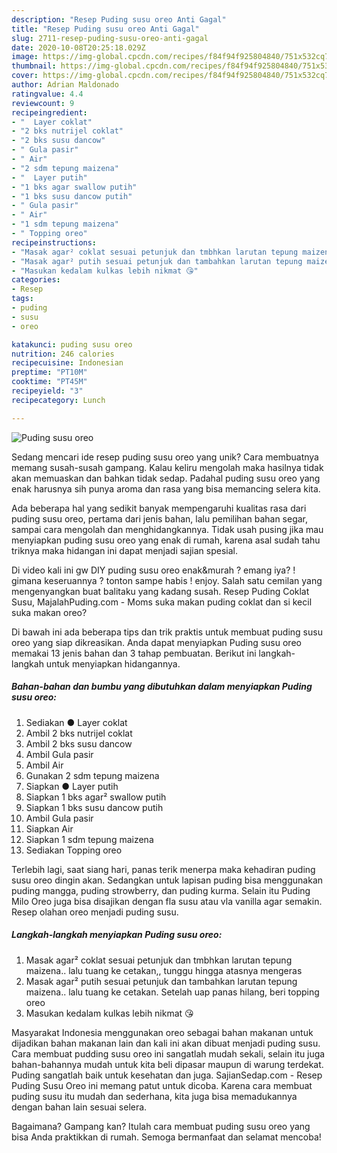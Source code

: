 ```yaml
---
description: "Resep Puding susu oreo Anti Gagal"
title: "Resep Puding susu oreo Anti Gagal"
slug: 2711-resep-puding-susu-oreo-anti-gagal
date: 2020-10-08T20:25:18.029Z
image: https://img-global.cpcdn.com/recipes/f84f94f925804840/751x532cq70/puding-susu-oreo-foto-resep-utama.jpg
thumbnail: https://img-global.cpcdn.com/recipes/f84f94f925804840/751x532cq70/puding-susu-oreo-foto-resep-utama.jpg
cover: https://img-global.cpcdn.com/recipes/f84f94f925804840/751x532cq70/puding-susu-oreo-foto-resep-utama.jpg
author: Adrian Maldonado
ratingvalue: 4.4
reviewcount: 9
recipeingredient:
- "  Layer coklat"
- "2 bks nutrijel coklat"
- "2 bks susu dancow"
- " Gula pasir"
- " Air"
- "2 sdm tepung maizena"
- "  Layer putih"
- "1 bks agar swallow putih"
- "1 bks susu dancow putih"
- " Gula pasir"
- " Air"
- "1 sdm tepung maizena"
- " Topping oreo"
recipeinstructions:
- "Masak agar² coklat sesuai petunjuk dan tmbhkan larutan tepung maizena.. lalu tuang ke cetakan,, tunggu hingga atasnya mengeras"
- "Masak agar² putih sesuai petunjuk dan tambahkan larutan tepung maizena.. lalu tuang ke cetakan. Setelah uap panas hilang, beri topping oreo"
- "Masukan kedalam kulkas lebih nikmat 😘"
categories:
- Resep
tags:
- puding
- susu
- oreo

katakunci: puding susu oreo 
nutrition: 246 calories
recipecuisine: Indonesian
preptime: "PT10M"
cooktime: "PT45M"
recipeyield: "3"
recipecategory: Lunch

---
```



![Puding susu oreo](https://img-global.cpcdn.com/recipes/f84f94f925804840/751x532cq70/puding-susu-oreo-foto-resep-utama.jpg)

Sedang mencari ide resep puding susu oreo yang unik? Cara membuatnya memang susah-susah gampang. Kalau keliru mengolah maka hasilnya tidak akan memuaskan dan bahkan tidak sedap. Padahal puding susu oreo yang enak harusnya sih punya aroma dan rasa yang bisa memancing selera kita.

Ada beberapa hal yang sedikit banyak mempengaruhi kualitas rasa dari puding susu oreo, pertama dari jenis bahan, lalu pemilihan bahan segar, sampai cara mengolah dan menghidangkannya. Tidak usah pusing jika mau menyiapkan puding susu oreo yang enak di rumah, karena asal sudah tahu triknya maka hidangan ini dapat menjadi sajian spesial.

Di video kali ini gw DIY puding susu oreo enak&amp;murah ? emang iya? ! gimana keseruannya ? tonton sampe habis ! enjoy. Salah satu cemilan yang mengenyangkan buat balitaku yang kadang susah. Resep Puding Coklat Susu, MajalahPuding.com - Moms suka makan puding coklat dan si kecil suka makan oreo?


Di bawah ini ada beberapa tips dan trik praktis untuk membuat puding susu oreo yang siap dikreasikan. Anda dapat menyiapkan Puding susu oreo memakai 13 jenis bahan dan 3 tahap pembuatan. Berikut ini langkah-langkah untuk menyiapkan hidangannya.

<!--inarticleads1-->

##### Bahan-bahan dan bumbu yang dibutuhkan dalam menyiapkan Puding susu oreo:

1. Sediakan  ● Layer coklat
1. Ambil 2 bks nutrijel coklat
1. Ambil 2 bks susu dancow
1. Ambil  Gula pasir
1. Ambil  Air
1. Gunakan 2 sdm tepung maizena
1. Siapkan  ● Layer putih
1. Siapkan 1 bks agar² swallow putih
1. Siapkan 1 bks susu dancow putih
1. Ambil  Gula pasir
1. Siapkan  Air
1. Siapkan 1 sdm tepung maizena
1. Sediakan  Topping oreo


Terlebih lagi, saat siang hari, panas terik menerpa maka kehadiran puding susu oreo dingin akan. Sedangkan untuk lapisan puding bisa menggunakan puding mangga, puding strowberry, dan puding kurma. Selain itu Puding Milo Oreo juga bisa disajikan dengan fla susu atau vla vanilla agar semakin. Resep olahan oreo menjadi puding susu. 

<!--inarticleads2-->

##### Langkah-langkah menyiapkan Puding susu oreo:

1. Masak agar² coklat sesuai petunjuk dan tmbhkan larutan tepung maizena.. lalu tuang ke cetakan,, tunggu hingga atasnya mengeras
1. Masak agar² putih sesuai petunjuk dan tambahkan larutan tepung maizena.. lalu tuang ke cetakan. Setelah uap panas hilang, beri topping oreo
1. Masukan kedalam kulkas lebih nikmat 😘


Masyarakat Indonesia menggunakan oreo sebagai bahan makanan untuk dijadikan bahan makanan lain dan kali ini akan dibuat menjadi puding susu. Cara membuat pudding susu oreo ini sangatlah mudah sekali, selain itu juga bahan-bahannya mudah untuk kita beli dipasar maupun di warung terdekat. Puding sangatlah baik untuk kesehatan dan juga. SajianSedap.com - Resep Puding Susu Oreo ini memang patut untuk dicoba. Karena cara membuat puding susu itu mudah dan sederhana, kita juga bisa memadukannya dengan bahan lain sesuai selera. 

Bagaimana? Gampang kan? Itulah cara membuat puding susu oreo yang bisa Anda praktikkan di rumah. Semoga bermanfaat dan selamat mencoba!
